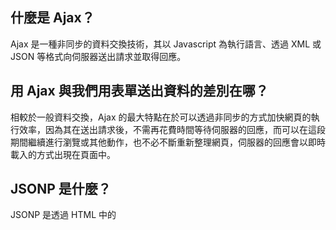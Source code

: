 ## 什麼是 Ajax？
Ajax 是一種非同步的資料交換技術，其以 Javascript 為執行語言、透過 XML 或 JSON 等格式向伺服器送出請求並取得回應。

## 用 Ajax 與我們用表單送出資料的差別在哪？
相較於一般資料交換，Ajax 的最大特點在於可以透過非同步的方式加快網頁的執行效率，因為其在送出請求後，不需再花費時間等待伺服器的回應，而可以在這段期間繼續進行瀏覽或其他動作，也不必不斷重新整理網頁，伺服器的回應會以即時載入的方式出現在頁面中。

## JSONP 是什麼？
JSONP 是透過 HTML 中的 <script> 標籤，繞過瀏覽器進行資料交換時同源政策限制的手法，屬於 CORS 跨來源請求的方法之一。
其具體執行方式是在雙方約定好請求與回傳格式後，透過 <script> 標籤中的 src 將 url 的回傳內容引入網頁中，再以函式將回傳的內容（可能是 JSON 格式）解析以顯示在網頁中。

## 要如何存取跨網域的 API？
除了上面提到的 JSONP 以外， CORS 通常透過 preflight request (預檢請求) 的方式，使伺服器「先」確認請求內容中是否存在特定的 header（例如 Access-Control-Request-Method 和 Access-Control-Request-Headers，分別確認請求的 HTTP 方法和夾帶 header）。
確認後，瀏覽器才能真正發送往伺服器的請求本身，透過預檢請求可以阻止來源不被允許的請求送出，以達到允許跨網域請求又管制請求內容的效果。
另外，不透過預檢請求進行 CORS 的方法則被稱為簡單請求，簡單請求支援的 headers 跟方法種類較少（例如 Access-Control-Allow-Origin，便是根據請求的來源自動判斷可接受請求的範圍）。

## 為什麼我們在第四週時沒碰到跨網域的問題，這週卻碰到了？
同源政策的限制只存在於瀏覽器中，其目的在於保護使用者瀏覽的安全性，以避免惡意網站任意存取使用者的 cookie 等重要資料。
但在 Node 的執行環境中，並不存在這樣的限制。

參考資料：
[[教學] CORS 是什麼? 如何設定 CORS?](https://shubo.io/what-is-cors/)
[【Web】徹底理解同源政策（Same Origin Policy）](https://someone.tw/2020/05/20/web-same-origin-policy/)